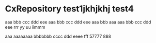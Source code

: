 # CxRepository test1jkhjkhj test4
aaa bbb ccc ddd eee
aaa bbb ccc ddd eee
aaa bbb
aaa
aaa bbb ccc ddd eee rrr yy uu iimmm

aaa aaaaaaaa bbbbbbb cccc ddd eeee fff 57777 888
